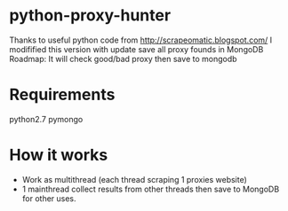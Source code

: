 # python-proxy-hunter
Thanks to useful python code from http://scrapeomatic.blogspot.com/
I modifified this version with update save all proxy founds in MongoDB
Roadmap: It will check good/bad proxy then save to mongodb
# Requirements
python2.7
pymongo

# How it works
- Work as multithread (each thread scraping 1 proxies website)
- 1 mainthread collect results from other threads then save to MongoDB for other uses.

